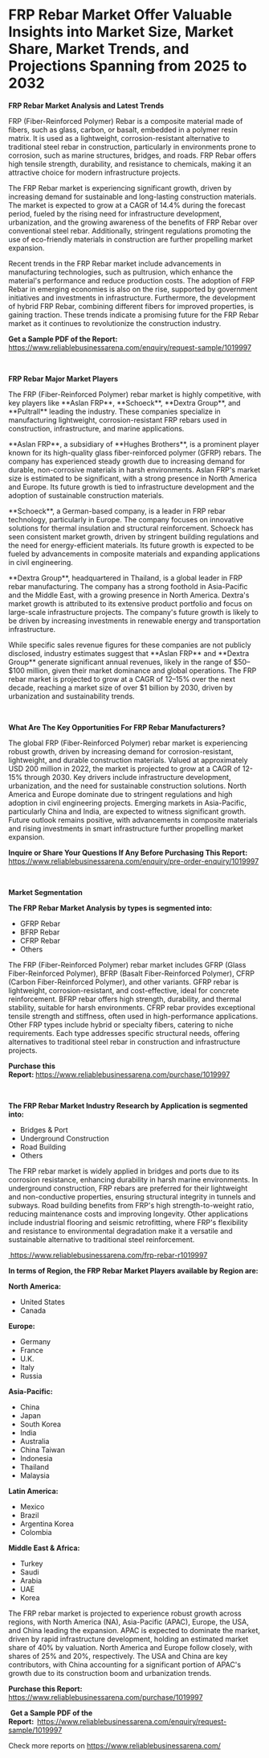 <p><h1>FRP Rebar Market Offer Valuable Insights into Market Size, Market Share, Market Trends, and Projections Spanning from 2025 to 2032</h1></p><p><strong>FRP Rebar Market Analysis and Latest Trends</strong></p>
<p><p>FRP (Fiber-Reinforced Polymer) Rebar is a composite material made of fibers, such as glass, carbon, or basalt, embedded in a polymer resin matrix. It is used as a lightweight, corrosion-resistant alternative to traditional steel rebar in construction, particularly in environments prone to corrosion, such as marine structures, bridges, and roads. FRP Rebar offers high tensile strength, durability, and resistance to chemicals, making it an attractive choice for modern infrastructure projects.</p><p>The FRP Rebar market is experiencing significant growth, driven by increasing demand for sustainable and long-lasting construction materials. The market is expected to grow at a CAGR of 14.4% during the forecast period, fueled by the rising need for infrastructure development, urbanization, and the growing awareness of the benefits of FRP Rebar over conventional steel rebar. Additionally, stringent regulations promoting the use of eco-friendly materials in construction are further propelling market expansion.</p><p>Recent trends in the FRP Rebar market include advancements in manufacturing technologies, such as pultrusion, which enhance the material's performance and reduce production costs. The adoption of FRP Rebar in emerging economies is also on the rise, supported by government initiatives and investments in infrastructure. Furthermore, the development of hybrid FRP Rebar, combining different fibers for improved properties, is gaining traction. These trends indicate a promising future for the FRP Rebar market as it continues to revolutionize the construction industry.</p></p>
<p><strong>Get a Sample PDF of the Report:&nbsp;</strong> <a href="https://www.reliablebusinessarena.com/enquiry/request-sample/1019997?utm_campaign=2113&utm_medium=2&utm_source=Github&utm_content=ia&utm_term=26012025&utm_id=frp-rebar">https://www.reliablebusinessarena.com/enquiry/request-sample/1019997</a></p>
<p>&nbsp;</p>
<p><strong>FRP Rebar Major Market Players</strong></p>
<p><p>The FRP (Fiber-Reinforced Polymer) rebar market is highly competitive, with key players like **Aslan FRP**, **Schoeck**, **Dextra Group**, and **Pultrall** leading the industry. These companies specialize in manufacturing lightweight, corrosion-resistant FRP rebars used in construction, infrastructure, and marine applications.</p><p>**Aslan FRP**, a subsidiary of **Hughes Brothers**, is a prominent player known for its high-quality glass fiber-reinforced polymer (GFRP) rebars. The company has experienced steady growth due to increasing demand for durable, non-corrosive materials in harsh environments. Aslan FRP's market size is estimated to be significant, with a strong presence in North America and Europe. Its future growth is tied to infrastructure development and the adoption of sustainable construction materials.</p><p>**Schoeck**, a German-based company, is a leader in FRP rebar technology, particularly in Europe. The company focuses on innovative solutions for thermal insulation and structural reinforcement. Schoeck has seen consistent market growth, driven by stringent building regulations and the need for energy-efficient materials. Its future growth is expected to be fueled by advancements in composite materials and expanding applications in civil engineering.</p><p>**Dextra Group**, headquartered in Thailand, is a global leader in FRP rebar manufacturing. The company has a strong foothold in Asia-Pacific and the Middle East, with a growing presence in North America. Dextra's market growth is attributed to its extensive product portfolio and focus on large-scale infrastructure projects. The company's future growth is likely to be driven by increasing investments in renewable energy and transportation infrastructure.</p><p>While specific sales revenue figures for these companies are not publicly disclosed, industry estimates suggest that **Aslan FRP** and **Dextra Group** generate significant annual revenues, likely in the range of $50–$100 million, given their market dominance and global operations. The FRP rebar market is projected to grow at a CAGR of 12–15% over the next decade, reaching a market size of over $1 billion by 2030, driven by urbanization and sustainability trends.</p></p>
<p>&nbsp;</p>
<p><strong>What Are The Key Opportunities For FRP Rebar Manufacturers?</strong></p>
<p><p>The global FRP (Fiber-Reinforced Polymer) rebar market is experiencing robust growth, driven by increasing demand for corrosion-resistant, lightweight, and durable construction materials. Valued at approximately USD 200 million in 2022, the market is projected to grow at a CAGR of 12-15% through 2030. Key drivers include infrastructure development, urbanization, and the need for sustainable construction solutions. North America and Europe dominate due to stringent regulations and high adoption in civil engineering projects. Emerging markets in Asia-Pacific, particularly China and India, are expected to witness significant growth. Future outlook remains positive, with advancements in composite materials and rising investments in smart infrastructure further propelling market expansion.</p></p>
<p><strong>Inquire or Share Your Questions If Any Before Purchasing This Report:</strong> <a href="https://www.reliablebusinessarena.com/enquiry/pre-order-enquiry/1019997?utm_campaign=2113&utm_medium=2&utm_source=Github&utm_content=ia&utm_term=26012025&utm_id=frp-rebar">https://www.reliablebusinessarena.com/enquiry/pre-order-enquiry/1019997</a></p>
<p>&nbsp;</p>
<p><strong>Market Segmentation</strong></p>
<p><strong>The FRP Rebar Market Analysis by types is segmented into:</strong></p>
<p><ul><li>GFRP Rebar</li><li>BFRP Rebar</li><li>CFRP Rebar</li><li>Others</li></ul></p>
<p><p>The FRP (Fiber-Reinforced Polymer) rebar market includes GFRP (Glass Fiber-Reinforced Polymer), BFRP (Basalt Fiber-Reinforced Polymer), CFRP (Carbon Fiber-Reinforced Polymer), and other variants. GFRP rebar is lightweight, corrosion-resistant, and cost-effective, ideal for concrete reinforcement. BFRP rebar offers high strength, durability, and thermal stability, suitable for harsh environments. CFRP rebar provides exceptional tensile strength and stiffness, often used in high-performance applications. Other FRP types include hybrid or specialty fibers, catering to niche requirements. Each type addresses specific structural needs, offering alternatives to traditional steel rebar in construction and infrastructure projects.</p></p>
<p><strong>Purchase this Report:&nbsp;</strong><a href="https://www.reliablebusinessarena.com/purchase/1019997?utm_campaign=2113&utm_medium=2&utm_source=Github&utm_content=ia&utm_term=26012025&utm_id=frp-rebar">https://www.reliablebusinessarena.com/purchase/1019997</a></p>
<p>&nbsp;</p>
<p><strong>The FRP Rebar Market Industry Research by Application is segmented into:</strong></p>
<p><ul><li>Bridges & Port</li><li>Underground Construction</li><li>Road Building</li><li>Others</li></ul></p>
<p><p>The FRP rebar market is widely applied in bridges and ports due to its corrosion resistance, enhancing durability in harsh marine environments. In underground construction, FRP rebars are preferred for their lightweight and non-conductive properties, ensuring structural integrity in tunnels and subways. Road building benefits from FRP's high strength-to-weight ratio, reducing maintenance costs and improving longevity. Other applications include industrial flooring and seismic retrofitting, where FRP's flexibility and resistance to environmental degradation make it a versatile and sustainable alternative to traditional steel reinforcement.</p></p>
<p><a href="https://www.reliablebusinessarena.com/frp-rebar-r1019997?utm_campaign=2113&utm_medium=2&utm_source=Github&utm_content=ia&utm_term=26012025&utm_id=frp-rebar">&nbsp;https://www.reliablebusinessarena.com/frp-rebar-r1019997</a></p>
<p><strong>In terms of Region, the FRP Rebar Market Players available by Region are:</strong></p>
<p>
    <p> <strong> North America: </strong>
        <ul>
            <li>United States</li>
            <li>Canada</li>
        </ul>
        </p> 
    <p> <strong> Europe: </strong>
        <ul>
            <li>Germany</li>
            <li>France</li>
            <li>U.K.</li>
            <li>Italy</li>
            <li>Russia</li>
        </ul>
        </p> 
    <p> <strong> Asia-Pacific: </strong>
        <ul>
            <li>China</li>
            <li>Japan</li>
            <li>South Korea</li>
            <li>India</li>
            <li>Australia</li>
            <li>China Taiwan</li>
            <li>Indonesia</li>
            <li>Thailand</li>
            <li>Malaysia</li>
        </ul>
        </p> 
    <p> <strong> Latin America: </strong>
        <ul>
            <li>Mexico</li>
            <li>Brazil</li>
            <li>Argentina Korea</li>
            <li>Colombia</li>
        </ul>
        </p> 
    <p> <strong> Middle East & Africa: </strong>
        <ul>
            <li>Turkey</li>
            <li>Saudi</li>
            <li>Arabia</li>
            <li>UAE</li>
            <li>Korea</li>
        </ul>
    </p>
    </p>
<p><p>The FRP rebar market is projected to experience robust growth across regions, with North America (NA), Asia-Pacific (APAC), Europe, the USA, and China leading the expansion. APAC is expected to dominate the market, driven by rapid infrastructure development, holding an estimated market share of 40% by valuation. North America and Europe follow closely, with shares of 25% and 20%, respectively. The USA and China are key contributors, with China accounting for a significant portion of APAC's growth due to its construction boom and urbanization trends.</p></p>
<p><strong>Purchase this Report: </strong><a href="https://www.reliablebusinessarena.com/purchase/1019997?utm_campaign=2113&utm_medium=2&utm_source=Github&utm_content=ia&utm_term=26012025&utm_id=frp-rebar">https://www.reliablebusinessarena.com/purchase/1019997</a></p>
<p>&nbsp;<strong>Get a Sample PDF of the Report:&nbsp;&nbsp;</strong><a href="https://www.reliablebusinessarena.com/enquiry/request-sample/1019997?utm_campaign=2113&utm_medium=2&utm_source=Github&utm_content=ia&utm_term=26012025&utm_id=frp-rebar">https://www.reliablebusinessarena.com/enquiry/request-sample/1019997</a></p>
<p><strong></strong></p>
<p>Check more reports on <a href="https://www.reliablebusinessarena.com/?utm_campaign=2113&utm_medium=2&utm_source=Github&utm_content=ia&utm_term=26012025&utm_id=frp-rebar">https://www.reliablebusinessarena.com/</a></p>